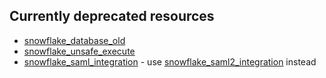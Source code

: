 ## Currently deprecated resources

- [snowflake_database_old](./docs/resources/database_old)
- [snowflake_unsafe_execute](./docs/resources/unsafe_execute)
- [snowflake_saml_integration](./docs/resources/saml_integration) - use [snowflake_saml2_integration](./docs/resources/saml2_integration) instead
